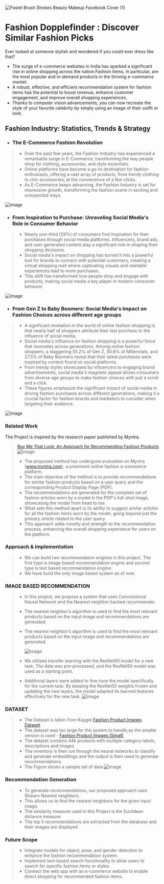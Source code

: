 ![Pastel Brush Strokes Beauty Makeup Facebook Cover (1)](https://github.com/MUSKAN1903/Fashion-Dopplefinder/assets/70433658/dd6277dc-afa8-4dfa-9239-b00d00e69553)


# Fashion Dopplefinder : Discover Similar Fashion Picks
Ever looked at someone stylish and wondered if you could ever dress like that?

 - The surge of e-commerce websites in India has sparked a significant rise in online shopping across the nation.Fashion items, in particular, are the most popular and in-demand products in the thriving e-commerce market.
 - A robust, effective, and efficient recommendation system for fashion items has the potential to boost revenue, enhance customer engagement, and improve overall shopping experiences.
 - Thanks to computer vision advancements, you can now recreate the style of your favorite celebrity by simply using an image of their outfit or look.

## Fashion Industry: Statistics, Trends & Strategy

- ### The E-Commerce Fashion Revolution
> - Over the past few years, the Fashion Industry has experienced a remarkable surge in E-Commerce, transforming the way people shop for clothing, accessories, and style essentials.
> - Online platforms have become a go-to destination for fashion enthusiasts, offering a vast array of products, from trendy clothing to chic accessories, at the convenience of a few clicks.
> - As E-Commerce keeps advancing, the Fashion Industry is set for impressive growth, transforming the fashion scene in exciting and unexpected ways.

 ![image](https://github.com/MUSKAN1903/Fashion-Dopplefinder/assets/70433658/7b6316fc-64ac-429d-8395-6ede3321c48c)

- ### From Inspiration to Purchase: Unraveling Social Media's Role in Consumer Behavior
> - Nearly one-third (29%) of consumers find inspiration for their purchases through social media platforms. Influencers, brand ads, and user-generated content play a significant role in shaping their shopping decisions.
> - Social media's impact on shopping has turned it into a powerful tool for brands to connect with potential customers, creating a virtual shopping mall where captivating visuals and relatable experiences lead to more purchases.
> - This shift has transformed how people shop and engage with products, making social media a key player in modern consumer behavior.

![image](https://github.com/MUSKAN1903/Fashion-Dopplefinder/assets/70433658/1412006f-c92b-4244-8e90-768e93873e46)

- ### From Gen Z to Baby Boomers: Social Media's Impact on Fashion Choices across different age groups
> - A significant revelation in the world of online fashion shopping is that nearly half of shoppers attribute their last purchase to the influence of social media.
> - Social media's influence on fashion shopping is a powerful force that resonates across generations. Among online fashion shoppers, a staggering 55.2% of Gen Z, 50.6% of Millennials, and 27.5% of Baby Boomers reveal that their latest purchases were inspired by content found on social platforms.
> - From trendy styles showcased by influencers to engaging brand advertisements, social media's magnetic appeal drives consumers from diverse age groups to make fashion choices with just a scroll and a click.
> - These figures emphasize the significant impact of social media in driving fashion purchases across different generations, making it a crucial factor for fashion brands and marketers to consider when targeting their audience.

![image](https://github.com/MUSKAN1903/Fashion-Dopplefinder/assets/70433658/98c1edf4-c6cf-4a2a-ae17-43a75df0c3a8)


### Related Work
The Project is inspired by the research paper published by Myntra.
> [Buy Me That Look: An Approach for Recommending Fashion Products](https://arxiv.org/pdf/2008.11638.pdf)
![image](https://github.com/MUSKAN1903/Fashion-Dopplefinder/assets/70433658/6d4ff7b8-8bbb-4ffc-8218-05411af5e024)
> - The proposed method has undergone evaluation on Myntra (www.myntra.com), a prominent online fashion e-commerce platform.
> - The main objective of the method is to provide recommendations for similar fashion products based on a user query and the corresponding Product Display Page (PDP).
> - The recommendations are generated for the complete set of fashion articles worn by a model in the PDP's full-shot image, showcasing the model from head to toe.
> - What sets this method apart is its ability to suggest similar articles for all the fashion items worn by the model, going beyond just the primary article related to the user query.
> - This approach adds novelty and strength to the recommendation process, enhancing the overall shopping experience for users on the platform.

### Approach & Implementation
> - We can build two recommendation engines in this project. The first type is image based recommendation engine and second type is text based recommendation engine.
> - We have build the only image based system as of now.

### IMAGE BASED RECOMMENDATION
> - In this project, we propose a system that uses Convolutional Neural Network and the Nearest neighbor backed recommender.
> - The nearest neighbor’s algorithm is used to find the most relevant products based on the input image and recommendations are generated.
> - The nearest neighbor’s algorithm is used to find the most relevant products based on the input image and recommendations are generated.
>   
>   ![image](https://github.com/MUSKAN1903/Fashion-Dopplefinder/assets/70433658/54a645e6-65a6-4779-985b-29c3bc4c79c5)
> - We utilized transfer learning with the ResNet50 model for a new task. The data was pre-processed, and the ResNet50 model was used as a starting point.
> - Additional layers were added to fine-tune the model specifically for the current task. By keeping the ResNet50 weights frozen and updating the new layers, the model adapted its learned features effectively for the new task.
> ![image](https://github.com/MUSKAN1903/Fashion-Dopplefinder/assets/70433658/e723ad03-3493-4125-b74f-bedb180267d8)

### DATASET
> - The Dataset is taken from Kaggle [Fashion Product Images Dataset](https://www.kaggle.com/datasets/paramaggarwal/fashion-product-images-dataset).
> - The dataset was too large for the system to handle,so the smaller version is used - [Fashion Product Images (Small)](https://www.kaggle.com/datasets/paramaggarwal/fashion-product-images-small)
> - The dataset contains 44k products with multiple category labels, descriptions and images.
> - The inventory is then run through the neural networks to classify and generate embeddings and the output is then used to generate recommendations. 
> - The Figure shows a sample set of data
> ![image](https://github.com/MUSKAN1903/Fashion-Dopplefinder/assets/70433658/bfc29745-8fa8-42aa-9e8b-82fcdb17788f)


### Recommendation Generation
> - To generate recommendations, our proposed approach uses Sklearn Nearest neighbors.
> - This allows us to find the nearest neighbors for the given input image.
> - The similarity measure used in this Project is the Euclidean distance measure.
> - The top 5 recommendations are extracted from the database and their images are displayed.

### Future Scope
> - Integrate models for object, pose, and gender detection to enhance the fashion recommendation system.
> - Implement text-based search functionality to allow users to search for specific fashion items or styles.
> - Connect the web app with an e-commerce website to enable direct shopping for recommended fashion items.





























